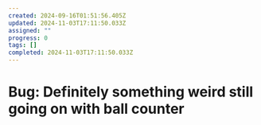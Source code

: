 ```yaml
---
created: 2024-09-16T01:51:56.405Z
updated: 2024-11-03T17:11:50.033Z
assigned: ""
progress: 0
tags: []
completed: 2024-11-03T17:11:50.033Z
---
```


# Bug: Definitely something weird still going on with ball counter
